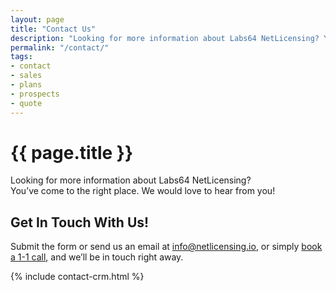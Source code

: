 ```yaml
---
layout: page
title: "Contact Us"
description: "Looking for more information about Labs64 NetLicensing? You’ve come to the right place. We'd love to hear from you!"
permalink: "/contact/"
tags:
- contact
- sales
- plans
- prospects
- quote
---
```

<div class="row NL_banner">
    <div class="col-md-6 col-md-offset-3 NL_about_page">
        <h1>{{ page.title }}</h1>
        <span>Looking for more information about Labs64 NetLicensing?<br/>You’ve come to the right place. We would love to hear from you!</span>
    </div>
</div>

<!-- Contact Section -->
<section id="contact">
    <div class="container">
        <div class="row NL_block">
            <div class="col-lg-12 text-center">
                <h2>Get In Touch With Us!</h2>
                <p>Submit the form or send us an email at <a href="mailto:{{ site.email }}?subject=NetLicensing%20Contact">info@netlicensing.io</a>, or simply <a href="" onclick="Calendly.initPopupWidget({url: 'https://calendly.com/netlicensing/netlicensing-demo?primary_color=853E29'});return false;">book a 1-1 call</a>, and we’ll be in touch right away.</p>
            </div>
        </div>
        <div class="row">
{% include contact-crm.html %}
        </div>
    </div>
</section>
